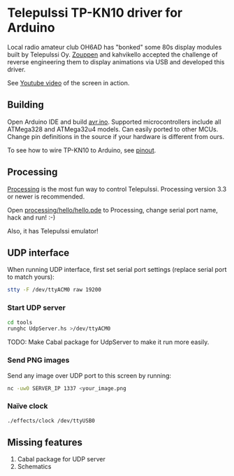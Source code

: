 <!-- -*- mode: markdown; -*- -->
# Telepulssi TP-KN10 driver for Arduino

Local radio amateur club OH6AD has "bonked" some 80s display modules
built by Telepulssi Oy. [Zouppen](https://twitter.com/zouppen) and
kahvikello accepted the challenge of reverse engineering them to
display animations via USB and developed this driver.

See [Youtube video](https://www.youtube.com/watch?v=fZEshGM8jz8) of
the screen in action.

## Building

Open Arduino IDE and build [avr.ino](avr/avr.ino). Supported
microcontrollers include all ATMega328 and ATMega32u4 models. Can
easily ported to other MCUs. Change pin definitions in the source if
your hardware is different from ours.

To see how to wire TP-KN10 to Arduino, see [pinout](pinout.md).

## Processing

[Processing](https://processing.org/) is the most fun way to control
Telepulssi. Processing version 3.3 or newer is recommended.

Open
[processing/hello/hello.pde](processing/hello/hello.pde)
to Processing, change serial port name, hack and run! :-)

Also, it has Telepulssi emulator!

## UDP interface

When running UDP interface, first set serial port settings (replace
serial port to match yours):

```sh
stty -F /dev/ttyACM0 raw 19200
```

### Start UDP server

```sh
cd tools
runghc UdpServer.hs >/dev/ttyACM0
```

TODO: Make Cabal package for UdpServer to make it run more easily.

### Send PNG images

Send any image over UDP port to this screen by running:

```sh
nc -uw0 SERVER_IP 1337 <your_image.png
```

### Naïve clock

```sh
./effects/clock /dev/ttyUSB0
```

## Missing features

1. Cabal package for UDP server
1. Schematics
